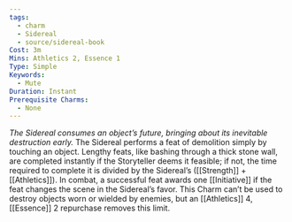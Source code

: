 ```yaml
---
tags:
  - charm
  - Sidereal
  - source/sidereal-book
Cost: 3m
Mins: Athletics 2, Essence 1
Type: Simple
Keywords:
  - Mute
Duration: Instant
Prerequisite Charms:
  - None
---
```

*The Sidereal consumes an object’s future, bringing about its inevitable destruction early.*
The Sidereal performs a feat of demolition simply by touching an object. Lengthy feats, like bashing through a thick stone wall, are completed instantly if the Storyteller deems it feasible; if not, the time required to complete it is divided by the Sidereal’s ([[Strength]] + [[Athletics]]). In combat, a successful feat awards one [[Initiative]] if the feat changes the scene in the Sidereal’s favor. This Charm can’t be used to destroy objects worn or wielded by enemies, but an [[Athletics]] 4, [[Essence]] 2 repurchase removes this limit.